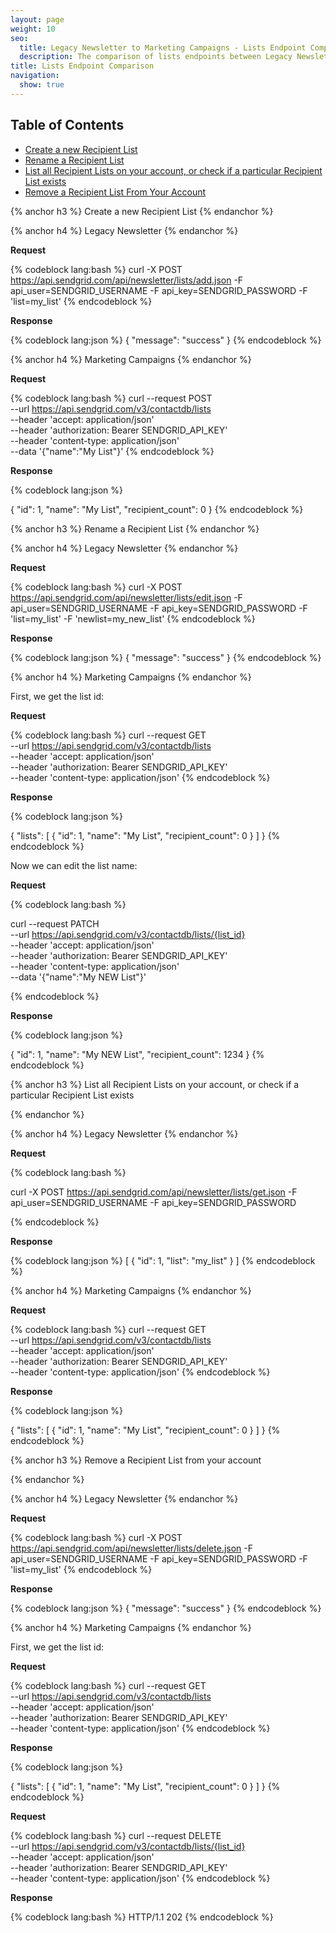 ```yaml
---
layout: page
weight: 10
seo:
  title: Legacy Newsletter to Marketing Campaigns - Lists Endpoint Comparison
  description: The comparison of lists endpoints between Legacy Newsletter and Marketing Campaigns
title: Lists Endpoint Comparison
navigation:
  show: true
---
```


<h2>Table of Contents</h2>

<ul>
  <li><a href="#-Create-new-Recipient-List">Create a new Recipient List</a></li>
  <li><a href="#-Rename-Recipient-List">Rename a Recipient List</a></li>
  <li><a href="#-List-all-Recipient-Lists-on-your-Account-or-check-if-particular-Recipient-List">List all Recipient Lists on your account, or check if a particular Recipient List exists</a></li>
  <li><a href="#-Remove-Recipient-List-From-Your-Account">Remove a Recipient List From Your Account</a></li>
</ul>


{% anchor h3 %}
Create a new Recipient List
{% endanchor %}

{% anchor h4 %}
Legacy Newsletter
{% endanchor %}

**Request**

{% codeblock lang:bash %}
curl -X POST https://api.sendgrid.com/api/newsletter/lists/add.json -F api_user=SENDGRID_USERNAME -F api_key=SENDGRID_PASSWORD -F 'list=my_list'
{% endcodeblock %}

**Response**

{% codeblock lang:json %}
{
  "message": "success"
}
{% endcodeblock %}

{% anchor h4 %}
Marketing Campaigns
{% endanchor %}

**Request**

{% codeblock lang:bash %}
curl --request POST \
--url https://api.sendgrid.com/v3/contactdb/lists \
--header 'accept: application/json' \
--header 'authorization: Bearer SENDGRID_API_KEY' \
--header 'content-type: application/json' \
--data '{"name":"My List"}'
{% endcodeblock %}

**Response**

{% codeblock lang:json %}

{
  "id": 1,
  "name": "My List",
  "recipient_count": 0
}
{% endcodeblock %}





{% anchor h3 %}
Rename a Recipient List
{% endanchor %}

{% anchor h4 %}
Legacy Newsletter
{% endanchor %}

**Request**

{% codeblock lang:bash %}
curl -X POST https://api.sendgrid.com/api/newsletter/lists/edit.json -F api_user=SENDGRID_USERNAME -F api_key=SENDGRID_PASSWORD -F 'list=my_list' -F 'newlist=my_new_list'
{% endcodeblock %}

**Response**

{% codeblock lang:json %}
{
  "message": "success"
}
{% endcodeblock %}

{% anchor h4 %}
Marketing Campaigns
{% endanchor %}

First, we get the list id:

**Request**

{% codeblock lang:bash %}
curl --request GET \
--url https://api.sendgrid.com/v3/contactdb/lists \
--header 'accept: application/json' \
--header 'authorization: Bearer SENDGRID_API_KEY' \
--header 'content-type: application/json'
{% endcodeblock %}

**Response**

{% codeblock lang:json %}

{
  "lists": [
    {
      "id": 1,
      "name": "My List",
      "recipient_count": 0
    }
  ]
}
{% endcodeblock %}

Now we can edit the list name:

**Request**

{% codeblock lang:bash %}

curl --request PATCH \
--url https://api.sendgrid.com/v3/contactdb/lists/{list_id} \
--header 'accept: application/json' \
--header 'authorization: Bearer SENDGRID_API_KEY' \
--header 'content-type: application/json' \
--data '{"name":"My NEW List"}'

{% endcodeblock %}

**Response**

{% codeblock lang:json %}

{
"id": 1,
"name": "My NEW List",
"recipient_count": 1234
}
{% endcodeblock %}




{% anchor h3 %}
List all Recipient Lists on your account, or check if a particular Recipient List exists

{% endanchor %}

{% anchor h4 %}
Legacy Newsletter
{% endanchor %}

**Request**

{% codeblock lang:bash %}

curl -X POST https://api.sendgrid.com/api/newsletter/lists/get.json -F api_user=SENDGRID_USERNAME -F api_key=SENDGRID_PASSWORD

{% endcodeblock %}

**Response**

{% codeblock lang:json %}
[
  {
    "id": 1,
    "list": "my_list"
  }
]
{% endcodeblock %}

{% anchor h4 %}
Marketing Campaigns
{% endanchor %}

**Request**

{% codeblock lang:bash %}
curl --request GET \
--url https://api.sendgrid.com/v3/contactdb/lists \
--header 'accept: application/json' \
--header 'authorization: Bearer SENDGRID_API_KEY' \
--header 'content-type: application/json'
{% endcodeblock %}

**Response**

{% codeblock lang:json %}

{
  "lists": [
    {
      "id": 1,
      "name": "My List",
      "recipient_count": 0
    }
  ]
}
{% endcodeblock %}




{% anchor h3 %}
Remove a Recipient List from your account

{% endanchor %}

{% anchor h4 %}
Legacy Newsletter
{% endanchor %}

**Request**

{% codeblock lang:bash %}
curl -X POST https://api.sendgrid.com/api/newsletter/lists/delete.json -F api_user=SENDGRID_USERNAME -F api_key=SENDGRID_PASSWORD -F 'list=my_list'
{% endcodeblock %}

**Response**

{% codeblock lang:json %}
{
  "message": "success"
}
{% endcodeblock %}

{% anchor h4 %}
Marketing Campaigns
{% endanchor %}

First, we get the list id:

**Request**

{% codeblock lang:bash %}
curl --request GET \
--url https://api.sendgrid.com/v3/contactdb/lists \
--header 'accept: application/json' \
--header 'authorization: Bearer SENDGRID_API_KEY' \
--header 'content-type: application/json'
{% endcodeblock %}

**Response**

{% codeblock lang:json %}

{
  "lists": [
    {
      "id": 1,
      "name": "My List",
      "recipient_count": 0
    }
  ]
}
{% endcodeblock %}

**Request**

{% codeblock lang:bash %}
curl --request DELETE \
--url https://api.sendgrid.com/v3/contactdb/lists/{list_id} \
--header 'accept: application/json' \
--header 'authorization: Bearer SENDGRID_API_KEY' \
--header 'content-type: application/json'
{% endcodeblock %}

**Response**

{% codeblock lang:bash %}
HTTP/1.1 202
{% endcodeblock %}
